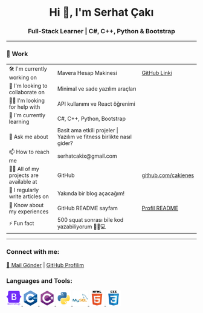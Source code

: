 <h1 align="center">Hi 👋, I'm Serhat Çakı</h1>
<h3 align="center">Full-Stack Learner | C#, C++, Python & Bootstrap</h3>

---

### 💼 Work

<table>
  <tr>
    <td>🛠️ I'm currently working on</td>
    <td>Mavera Hesap Makinesi</td>
    <td><a href="https://github.com/cakienes/mavera-hesap-makinesi">GitHub Linki</a></td>
  </tr>
  <tr>
    <td>🤝 I'm looking to collaborate on</td>
    <td>Minimal ve sade yazılım araçları</td>
    <td></td>
  </tr>
  <tr>
    <td>🙋‍♀️ I'm looking for help with</td>
    <td>API kullanımı ve React öğrenimi</td>
    <td></td>
  </tr>
  <tr>
    <td>🌱 I'm currently learning</td>
    <td>C#, C++, Python, Bootstrap</td>
    <td></td>
  </tr>
  <tr>
    <td>💬 Ask me about</td>
    <td>Basit ama etkili projeler | Yazılım ve fitness birlikte nasıl gider?</td>
    <td></td>
  </tr>
  <tr>
    <td>📫 How to reach me</td>
    <td>serhatcakix@gmail.com</td>
    <td></td>
  </tr>
  <tr>
    <td>👨‍💻 All of my projects are available at</td>
    <td>GitHub</td>
    <td><a href="https://github.com/cakienes">github.com/cakienes</a></td>
  </tr>
  <tr>
    <td>📝 I regularly write articles on</td>
    <td>Yakında bir blog açacağım!</td>
    <td></td>
  </tr>
  <tr>
    <td>📄 Know about my experiences</td>
    <td>GitHub README sayfam</td>
    <td><a href="https://github.com/cakienes/cakienes">Profil README</a></td>
  </tr>
  <tr>
    <td>⚡ Fun fact</td>
    <td>500 squat sonrası bile kod yazabiliyorum 🏋️‍♀️💻</td>
    <td></td>
  </tr>
</table>

---

<h3 align="left">Connect with me:</h3>
<p align="left">
  <a href="mailto:serhatcakix@gmail.com">📧 Mail Gönder</a> |
  <a href="https://github.com/cakienes">GitHub Profilim</a>
</p>

<h3 align="left">Languages and Tools:</h3>
<p align="left">
  <a href="https://getbootstrap.com" target="_blank" rel="noreferrer">
    <img src="https://raw.githubusercontent.com/devicons/devicon/master/icons/bootstrap/bootstrap-plain-wordmark.svg" alt="bootstrap" width="40" height="40"/>
  </a>
  <a href="https://www.w3schools.com/cpp/" target="_blank" rel="noreferrer">
    <img src="https://raw.githubusercontent.com/devicons/devicon/master/icons/cplusplus/cplusplus-original.svg" alt="cplusplus" width="40" height="40"/>
  </a>
  <a href="https://www.w3schools.com/cs/" target="_blank" rel="noreferrer">
    <img src="https://raw.githubusercontent.com/devicons/devicon/master/icons/csharp/csharp-original.svg" alt="csharp" width="40" height="40"/>
  </a>
  <a href="https://www.python.org" target="_blank" rel="noreferrer">
    <img src="https://raw.githubusercontent.com/devicons/devicon/master/icons/python/python-original.svg" alt="python" width="40" height="40"/>
  </a>
  <a href="https://www.mysql.com/" target="_blank" rel="noreferrer">
    <img src="https://raw.githubusercontent.com/devicons/devicon/master/icons/mysql/mysql-original-wordmark.svg" alt="mysql" width="40" height="40"/>
  </a>
  <a href="https://www.w3.org/html/" target="_blank" rel="noreferrer">
    <img src="https://raw.githubusercontent.com/devicons/devicon/master/icons/html5/html5-original-wordmark.svg" alt="html5" width="40" height="40"/>
  </a>
  <a href="https://www.w3schools.com/css/" target="_blank" rel="noreferrer">
    <img src="https://raw.githubusercontent.com/devicons/devicon/master/icons/css3/css3-original-wordmark.svg" alt="css3" width="40" height="40"/>
  </a>
</p>

